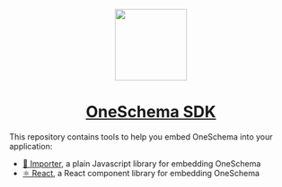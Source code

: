 <p align="center">
  <a href="https://www.oneschema.co/">
    <img src="https://uploads-ssl.webflow.com/62902d243ad8aef519be0d3e/62902d243ad8ae4014be0e97_oneschema-256.png" height="128">
    <h1 align="center">OneSchema SDK</h1>
  </a>
</p>

This repository contains tools to help you embed OneSchema into your application:

- [📑 Importer](https://github.com/oneschema/sdk/tree/main/packages/importer), a plain Javascript library for embedding OneSchema 
- [⚛ React](https://github.com/oneschema/sdk/tree/main/packages/react), a React component library for embedding OneSchema
